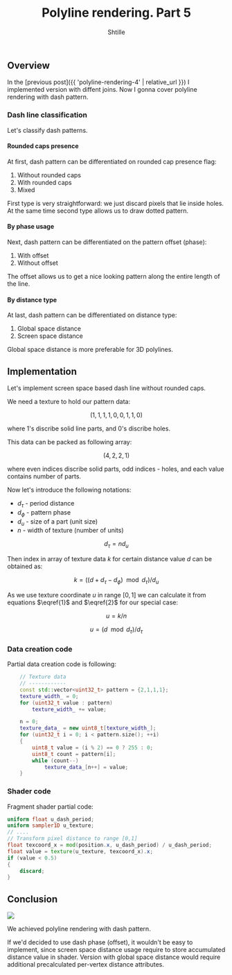 ﻿---
layout: post
title: "Polyline rendering. Part 5"
author: "Shtille"
categories: journal
tags: [C++,GLSL,samples]
image: polyline-dashed.png
---

## Overview

In the [previous post]({{ 'polyline-rendering-4' | relative_url }}) I implemented version with diffent joins. Now I gonna cover polyline rendering with dash pattern.

### Dash line classification

Let's classify dash patterns.

#### Rounded caps presence

At first, dash pattern can be differentiated on rounded cap presence flag:

1. Without rounded caps
2. With rounded caps
3. Mixed

First type is very straightforward: we just discard pixels that lie inside holes.
At the same time second type allows us to draw dotted pattern.

#### By phase usage

Next, dash pattern can be differentiated on the pattern offset (phase):

1. With offset
2. Without offset

The offset allows us to get a nice looking pattern along the entire length of the line.

#### By distance type

At last, dash pattern can be differentiated on distance type:

1. Global space distance
2. Screen space distance

Global space distance is more preferable for 3D polylines.

## Implementation

Let's implement screen space based dash line without rounded caps.

We need a texture to hold our pattern data:

$$
(1,1,1,1,0,0,1,1,0)
$$

where $1$'s discribe solid line parts, and $0$'s discribe holes.

This data can be packed as following array:

$$
(4,2,2,1)
$$

where even indices discribe solid parts, odd indices - holes, and each value contains number of parts.

Now let's introduce the following notations:

* $d_\tau$ - period distance
* $d_\phi$ - pattern phase
* $d_u$ - size of a part (unit size)
* $n$ - width of texture (number of units)

$$
d_\tau = n d_u \tag{1}\label{1}
$$

Then index in array of texture data $k$ for certain distance value $d$ can be obtained as:

$$
k = ((d + d_\tau - d_\phi) \mod d_\tau)/d_u \tag{2}\label{2}
$$

As we use texture coordinate $u$ in range $[0,1]$ we can calculate it from equations $\eqref{1}$ and $\eqref{2}$ for our special case:

$$
u = k/n
$$

$$
u = (d \mod d_\tau)/d_\tau
$$

### Data creation code

Partial data creation code is following:

```cpp
	// Texture data
	// ------------
	const std::vector<uint32_t> pattern = {2,1,1,1};
	texture_width_ = 0;
	for (uint32_t value : pattern)
		texture_width_ += value;

	n = 0;
	texture_data_ = new uint8_t[texture_width_];
	for (uint32_t i = 0; i < pattern.size(); ++i)
	{
		uint8_t value = (i % 2) == 0 ? 255 : 0;
		uint8_t count = pattern[i];
		while (count--)
			texture_data_[n++] = value;
	}
```

### Shader code

Fragment shader partial code:

```glsl
uniform float u_dash_period;
uniform sampler1D u_texture;
// ....
// Transform pixel distance to range [0,1]
float texcoord_x = mod(position.x, u_dash_period) / u_dash_period;
float value = texture(u_texture, texcoord_x).x;
if (value < 0.5)
{
	discard;
}
```

## Conclusion

<img src="{{ '/assets/img/polyline-dashed.png' | relative_url }}">

We achieved polyline rendering with dash pattern.

If we'd decided to use dash phase (offset), it wouldn't be easy to implement, since screen space distance usage require to store accumulated distance value in shader. Version with global space distance would require additional precalculated per-vertex distance attributes.
